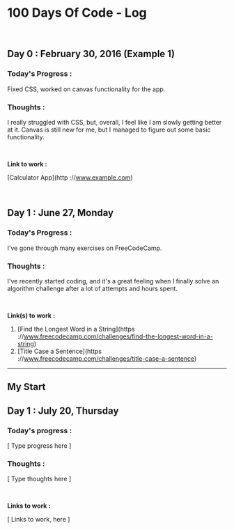 # 100 Days Of Code - Log
<br>

## Day 0 : February 30, 2016 (Example 1)

### **Today's Progress :** 
Fixed CSS, worked on canvas functionality for the app.

### **Thoughts :** 
I really struggled with CSS, but, overall, I feel like I am slowly getting better at it. Canvas is still new for me, but I managed to figure out some basic functionality.

<br>

**Link to work :** 

[Calculator App](http ://www.example.com)

<br>

## Day 1 : June 27, Monday

### **Today's Progress :** 
I've gone through many exercises on FreeCodeCamp.

### **Thoughts :** 
I've recently started coding, and it's a great feeling when I finally solve an algorithm challenge after a lot of attempts and hours spent.

<br>

**Link(s) to work :**
1. [Find the Longest Word in a String](https ://www.freecodecamp.com/challenges/find-the-longest-word-in-a-string)
2. [Title Case a Sentence](https ://www.freecodecamp.com/challenges/title-case-a-sentence)

---

## My Start
## Day 1 : July 20, Thursday

### **Today's progress :**
[ Type progress here ]

### **Thoughts :**
[ Type thoughts here ]

<br>

**Links to work :** 

[ Links to work, here ]

<br>